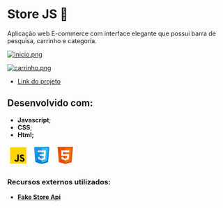 # Store JS 🛒

Aplicação web E-commerce com interface elegante que possui barra de pesquisa, carrinho e categoria.

[![inicio.png](https://i.postimg.cc/90z32WcS/inicio.png)](https://postimg.cc/LgdQBFYB)

[![carrinho.png](https://i.postimg.cc/y6cPvDcb/carrinho.png)](https://postimg.cc/XXNdv72f)

- [Link do projeto](https://store-js-eta.vercel.app/)

## Desenvolvido com: 
- **Javascript**; 
- **CSS**; 
- **Html;**

<svg xmlns="http://www.w3.org/2000/svg" x="0px" y="0px" width="50" height="50" viewBox="0 0 48 48">
<path fill="#ffd600" d="M6,42V6h36v36H6z"></path><path fill="#000001" d="M29.538 32.947c.692 1.124 1.444 2.201 3.037 2.201 1.338 0 2.04-.665 2.04-1.585 0-1.101-.726-1.492-2.198-2.133l-.807-.344c-2.329-.988-3.878-2.226-3.878-4.841 0-2.41 1.845-4.244 4.728-4.244 2.053 0 3.528.711 4.592 2.573l-2.514 1.607c-.553-.988-1.151-1.377-2.078-1.377-.946 0-1.545.597-1.545 1.377 0 .964.6 1.354 1.985 1.951l.807.344C36.452 29.645 38 30.839 38 33.523 38 36.415 35.716 38 32.65 38c-2.999 0-4.702-1.505-5.65-3.368L29.538 32.947zM17.952 33.029c.506.906 1.275 1.603 2.381 1.603 1.058 0 1.667-.418 1.667-2.043V22h3.333v11.101c0 3.367-1.953 4.899-4.805 4.899-2.577 0-4.437-1.746-5.195-3.368L17.952 33.029z"></path>
</svg> 

<svg xmlns="http://www.w3.org/2000/svg" x="0px" y="0px" width="50" height="50" viewBox="0 0 48 48">
<linearGradient id="TQDriqswrKwPOniLrPT12a_7gdY5qNXaKC0_gr1" x1="16.33" x2="32.293" y1="-2.748" y2="41.109" gradientUnits="userSpaceOnUse"><stop offset="0" stop-color="#2aa4f4"></stop><stop offset="1" stop-color="#007ad9"></stop></linearGradient><path fill="url(#TQDriqswrKwPOniLrPT12a_7gdY5qNXaKC0_gr1)" d="M7.192,7.176l2.627,29.77c0.109,1.237,0.97,2.28,2.164,2.621l10.643,3.041	c0.898,0.257,1.849,0.257,2.747,0l10.643-3.041c1.194-0.341,2.055-1.383,2.164-2.621l2.627-29.77C40.911,6.006,39.99,5,38.816,5	H9.184C8.01,5,7.089,6.006,7.192,7.176z"></path><path fill="#35c1f1" d="M24,8v31.9l9.876-2.822c0.797-0.228,1.371-0.924,1.443-1.749l2.286-26.242	C37.656,8.502,37.196,8,36.609,8H24z"></path><path fill="#fff" d="M33.1,13H24v4h4.9l-0.3,4H24v4h4.4l-0.3,4.5L24,30.9v4.2l7.9-2.6L32.6,21l0,0L33.1,13z"></path><path fill="#d6e0e9" d="M24,13v4h-8.9l-0.3-4H24z M19.4,21l0.2,4H24v-4H19.4z M19.8,27h-4l0.3,5.5l7.9,2.6v-4.2l-4.1-1.4	L19.8,27z"></path><path d="M33.1,13l-0.5,8l-0.7,11.5L24,35.1l-7.9-2.6L15.8,27h4l0.1,2.5l4.1,1.4l4.1-1.4l0.3-4.5H24h-4.4l-0.2-4H24h4.6l0.3-4H24 h-8.9l-0.3-4H24H33.1 M34.164,12H33.1H24h-9.2h-1.078l0.081,1.075l0.3,4L14.172,18H15.1H24h3.822l-0.15,2H24h-4.6h-1.051 l0.052,1.05l0.2,4L18.649,26H15.8h-1.056l0.058,1.054l0.3,5.5l0.037,0.682l0.649,0.214l7.9,2.6L24,36.153l0.313-0.103l7.9-2.6 l0.644-0.212l0.041-0.677l0.7-11.5l0.5-7.998L34.164,12L34.164,12z M20.761,26H24h3.331l-0.185,2.769L24,29.843l-3.128-1.068 l-0.073-1.815L20.761,26L20.761,26z" opacity=".05"></path><path d="M33.1,13l-0.5,8l-0.7,11.5L24,35.1l-7.9-2.6L15.8,27h4l0.1,2.5l4.1,1.4l4.1-1.4l0.3-4.5H24h-4.4l-0.2-4H24h4.6l0.3-4H24 h-8.9l-0.3-4H24H33.1 M33.632,12.5H33.1H24h-9.2h-0.539l0.04,0.537l0.3,4l0.035,0.463H15.1H24h4.361l-0.225,3H24h-4.6h-0.526 l0.026,0.525l0.2,4l0.024,0.475H19.6H24h3.866l-0.242,3.634L24,30.372l-3.614-1.234L20.3,26.98L20.28,26.5H19.8h-4h-0.528 l0.029,0.527l0.3,5.5l0.019,0.341l0.324,0.107l7.9,2.6L24,35.626l0.156-0.051l7.9-2.6l0.322-0.106l0.021-0.339l0.7-11.5l0.5-7.999 L33.632,12.5L33.632,12.5z" opacity=".07"></path>
</svg>

<svg xmlns="http://www.w3.org/2000/svg" x="0px" y="0px" width="50" height="50" viewBox="0 0 48 48">
<path fill="#E65100" d="M41,5H7l3,34l14,4l14-4L41,5L41,5z"></path><path fill="#FF6D00" d="M24 8L24 39.9 35.2 36.7 37.7 8z"></path><path fill="#FFF" d="M24,25v-4h8.6l-0.7,11.5L24,35.1v-4.2l4.1-1.4l0.3-4.5H24z M32.9,17l0.3-4H24v4H32.9z"></path><path fill="#EEE" d="M24,30.9v4.2l-7.9-2.6L15.7,27h4l0.2,2.5L24,30.9z M19.1,17H24v-4h-9.1l0.7,12H24v-4h-4.6L19.1,17z"></path>
</svg>


### Recursos externos utilizados:
- **[Fake Store Api](https://fakestoreapi.in/)** 
